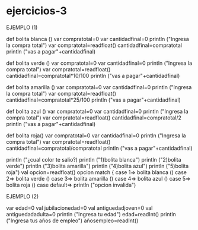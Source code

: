 # ejercicios-3
EJEMPLO (1)

def bolita blanca ()
var compratotal=0
var cantidadfinal=0
println ("Ingresa la compra total")
var compratotal=readfloat()
cantidadfinal=compratotal
println ("vas a pagar"+cantidadfinal)

def bolita verde ()
var compratotal=0
var cantidadfinal=0
println ("Ingresa la compra total")
var compratotal=readfloat()
cantidadfinal=compratotal*10/100
println ("vas a pagar"+cantidadfinal)

def bolita amarilla ()
var compratotal=0
var cantidadfinal=0
println ("Ingresa la compra total")
var compratotal=readfloat()
cantidadfinal=compratotal*25/100
println ("vas a pagar"+cantidadfinal)

def bolita azul ()
var compratotal=0
var cantidadfinal=0
println ("Ingresa la compra total")
var compratotal=readfloat()
cantidadfinal=compratotal/2
println ("vas a pagar"+cantidadfinal)

def bolita roja()
var compratotal=0
var cantidadfinal=0
println ("Ingresa la compra total")
var compratotal=readfloat()
cantidadfinal=compratotal/compratotal
println ("vas a pagar"+cantidadfinal)

println ("¿cual color te salio?)
println ("1)bolita blanca")
println ("2)bolita verde")
println ("3)bolita amarilla")
println ("4)bolita azul")
println ("5)bolita roja")
val opcion=readfloat()
opcion match
{
case 1=> bolita blanca ()
case 2=> bolita verde ()
case 3=> bolita amarilla ()
case 4=> bolita azul ()
case 5=> bolita roja ()
case default=> println ("opcion invalida")

EJEMPLO (2)

var edad=0
val jubilacionedad=0
val antiguedadjoven=0
val antiguedadadulta=0
println ("Ingresa tu edad")
edad=readInt()
println ("Ingresa tus años de empleo")
añosempleo=readInt()



